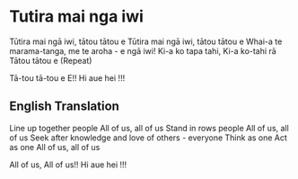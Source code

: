 # Tutira mai nga iwi

Tūtira mai ngā iwi,
tātou tātou e
Tūtira mai ngā iwi,
tātou tātou e
Whai-a te marama-tanga,
me te aroha - e ngā iwi!
Ki-a ko tapa tahi,
Ki-a ko-tahi rā
Tātou tātou e
(Repeat)

Tā-tou tā-tou e E!!
Hi aue hei !!!

## English Translation

Line up together people
All of us, all of us
Stand in rows people
All of us, all of us
Seek after knowledge
and love of others - everyone
Think as one
Act as one
All of us, all of us

All of us, All of us!!
Hi aue hei !!!
